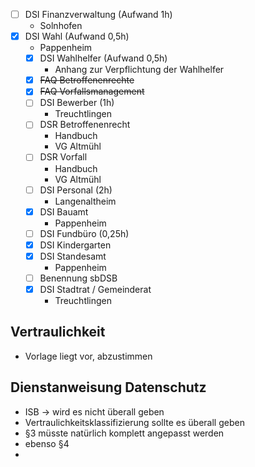 - [ ] DSI Finanzverwaltung (Aufwand 1h)
	* Solnhofen
- [x] DSI Wahl (Aufwand 0,5h)
    * Pappenheim
  - [x] DSI Wahlhelfer (Aufwand 0,5h)
    * Anhang zur Verpflichtung der Wahlhelfer
  - [x] ~~FAQ Betroffenenrechte~~
  - [x] ~~FAQ Vorfallsmanagement~~
  - [ ] DSI Bewerber (1h) 
    * Treuchtlingen
  - [ ] DSR Betroffenenrecht
    * Handbuch
    * VG Altmühl
  - [ ] DSR Vorfall
    * Handbuch
    * VG Altmühl
  - [ ] DSI Personal (2h)
    * Langenaltheim
  - [x] DSI Bauamt
    * Pappenheim
  - [ ] DSI Fundbüro (0,25h)
  - [x] DSI Kindergarten
  - [x] DSI Standesamt
    * Pappenheim
  - [ ] Benennung sbDSB
  - [x] DSI Stadtrat / Gemeinderat
    * Treuchtlingen

## Vertraulichkeit
- Vorlage liegt vor, abzustimmen

## Dienstanweisung Datenschutz
- ISB -> wird es nicht überall geben
- Vertraulichkeitsklassifizierung sollte es überall geben
- §3 müsste natürlich komplett angepasst werden
- ebenso §4
- 